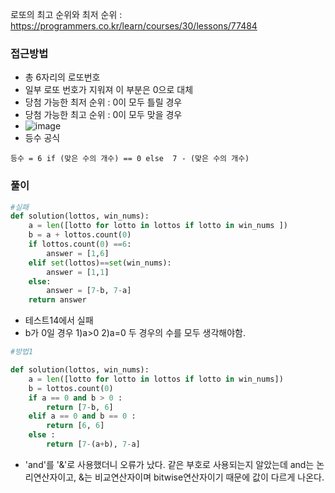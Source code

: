 로또의 최고 순위와 최저 순위 : https://programmers.co.kr/learn/courses/30/lessons/77484

### 접근방법
- 총 6자리의 로또번호
- 일부 로또 번호가 지워져 이 부분은 0으로 대체
- 당첨 가능한 최저 순위 : 0이 모두 틀릴 경우
- 당첨 가능한 최고 순위 : 0이 모두 맞을 경우
- ![image](https://user-images.githubusercontent.com/74692845/136663183-ca36164a-90c7-4ae8-bff3-d48e1e1675e8.png)
- 등수 공식
```
등수 = 6 if (맞은 수의 개수) == 0 else  7 - (맞은 수의 개수)
```

### 풀이
```python
#실패
def solution(lottos, win_nums):
    a = len([lotto for lotto in lottos if lotto in win_nums ])
    b = a + lottos.count(0)
    if lottos.count(0) ==6:
        answer = [1,6]
    elif set(lottos)==set(win_nums):
        answer = [1,1]
    else:
        answer = [7-b, 7-a]
    return answer
```
- 테스트14에서 실패
- b가 0일 경우 1)a>0 2)a=0 두 경우의 수를 모두 생각해야함.

```python
#방법1

def solution(lottos, win_nums):
    a = len([lotto for lotto in lottos if lotto in win_nums])
    b = lottos.count(0)
    if a == 0 and b > 0 :
        return [7-b, 6]
    elif a == 0 and b == 0 :
        return [6, 6]
    else :
        return [7-(a+b), 7-a]
```
- 'and'를 '&'로 사용했더니 오류가 났다. 같은 부호로 사용되는지 알았는데 and는 논리연산자이고, &는 비교연산자이며 bitwise연산자이기 때문에 값이 다르게 나온다.

